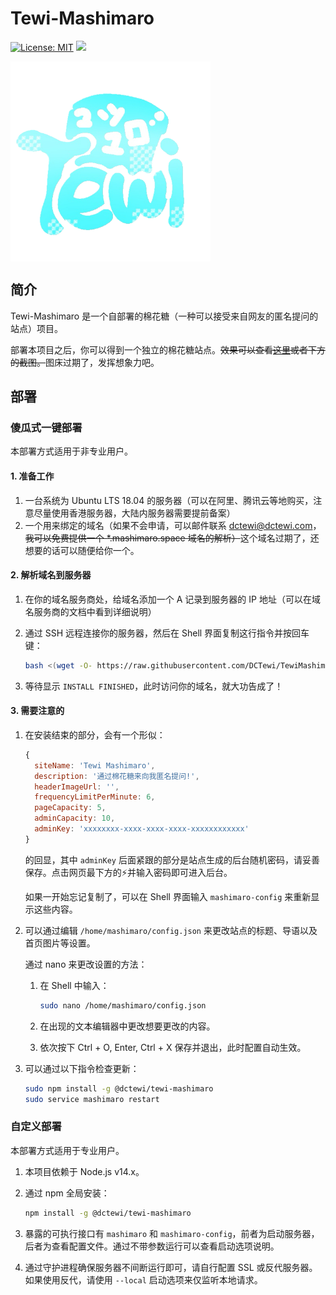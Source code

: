 # Tewi-Mashimaro

[![License: MIT](https://img.shields.io/badge/License-MIT-yellow.svg)](https://opensource.org/licenses/MIT)
[![](https://img.shields.io/npm/v/@dctewi/tewi-mashimaro?label=%40dctewi%2Ftewi-mashimaro)](https://www.npmjs.com/package/@dctewi/tewi-mashimaro)

<img align='center' src='https://raw.githubusercontent.com/DCTewi/TewiMashimaro/refs/heads/main/icon.png' width='320px'>

## 简介

Tewi-Mashimaro 是一个自部署的棉花糖（一种可以接受来自网友的匿名提问的站点）项目。

部署本项目之后，你可以得到一个独立的棉花糖站点。~~效果可以查看[这里](https://tewi.mashimaro.space)或者下方的截图。~~图床过期了，发挥想象力吧。


## 部署

### 傻瓜式一键部署

本部署方式适用于非专业用户。

#### 1. 准备工作

1. 一台系统为 Ubuntu LTS 18.04 的服务器（可以在阿里、腾讯云等地购买，注意尽量使用香港服务器，大陆内服务器需要提前备案）
2. 一个用来绑定的域名（如果不会申请，可以邮件联系 dctewi@dctewi.com，~~我可以免费提供一个 *.mashimaro.space 域名的解析）~~这个域名过期了，还想要的话可以随便给你一个。

#### 2. 解析域名到服务器

1. 在你的域名服务商处，给域名添加一个 A 记录到服务器的 IP 地址（可以在域名服务商的文档中看到详细说明）

2. 通过 SSH 远程连接你的服务器，然后在 Shell 界面复制这行指令并按回车键：

   ```bash
   bash <(wget -O- https://raw.githubusercontent.com/DCTewi/TewiMashimaro/main/tools/ubuntu-install.sh)
   ```

3. 等待显示  `INSTALL FINISHED`，此时访问你的域名，就大功告成了！

#### 3. 需要注意的

1. 在安装结束的部分，会有一个形似：

   ```javascript
   {
     siteName: 'Tewi Mashimaro',
     description: '通过棉花糖来向我匿名提问!',
     headerImageUrl: '',
     frequencyLimitPerMinute: 6,
     pageCapacity: 5,
     adminCapacity: 10,
     adminKey: 'xxxxxxxx-xxxx-xxxx-xxxx-xxxxxxxxxxxx'
   }
   ```

   的回显，其中 `adminKey` 后面紧跟的部分是站点生成的后台随机密码，请妥善保存。点击网页最下方的⚡并输入密码即可进入后台。

   如果一开始忘记复制了，可以在 Shell 界面输入 `mashimaro-config` 来重新显示这些内容。

2. 可以通过编辑  `/home/mashimaro/config.json` 来更改站点的标题、导语以及首页图片等设置。

   通过 nano 来更改设置的方法：

   1. 在 Shell 中输入：

      ```bash
      sudo nano /home/mashimaro/config.json
      ```

   2. 在出现的文本编辑器中更改想要更改的内容。

   3. 依次按下 Ctrl + O, Enter, Ctrl + X 保存并退出，此时配置自动生效。

3. 可以通过以下指令检查更新：

   ```bash
   sudo npm install -g @dctewi/tewi-mashimaro
   sudo service mashimaro restart
   ```

### 自定义部署

本部署方式适用于专业用户。

1. 本项目依赖于 Node.js v14.x。

2. 通过 npm 全局安装：

   ```bash
   npm install -g @dctewi/tewi-mashimaro
   ```

3. 暴露的可执行接口有  `mashimaro` 和 `mashimaro-config`，前者为启动服务器，后者为查看配置文件。通过不带参数运行可以查看启动选项说明。

4. 通过守护进程确保服务器不间断运行即可，请自行配置 SSL 或反代服务器。如果使用反代，请使用 `--local` 启动选项来仅监听本地请求。
